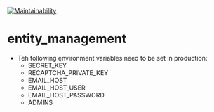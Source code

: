 [![Maintainability](https://api.codeclimate.com/v1/badges/a99a88d28ad37a79dbf6/maintainability)](https://codeclimate.com/github/codeclimate/codeclimate/maintainability)

# entity_management

* Teh following environment variables need to be set in production:
    * SECRET_KEY
    * RECAPTCHA_PRIVATE_KEY
    * EMAIL_HOST
    * EMAIL_HOST_USER
    * EMAIL_HOST_PASSWORD
    * ADMINS
